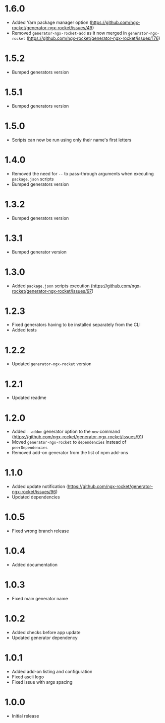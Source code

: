 # 1.6.0
- Added Yarn package manager option (https://github.com/ngx-rocket/generator-ngx-rocket/issues/49)
- Removed `generator-ngx-rocket-add` as it now merged in `generator-ngx-rocket` (https://github.com/ngx-rocket/generator-ngx-rocket/issues/176)

# 1.5.2
- Bumped generators version

# 1.5.1
- Bumped generators version

# 1.5.0
- Scripts can now be run using only their name's first letters

# 1.4.0
- Removed the need for `--` to pass-through arguments when executing `package.json` scripts
- Bumped generators version

# 1.3.2
- Bumped generators version

# 1.3.1
- Bumped generator version

# 1.3.0
- Added `package.json` scripts execution (https://github.com/ngx-rocket/generator-ngx-rocket/issues/97)

# 1.2.3
- Fixed generators having to be installed separately from the CLI
- Added tests

# 1.2.2
- Updated `generator-ngx-rocket` version 

# 1.2.1
- Updated readme

# 1.2.0
- Added `--addon` generator option to the `new` command (https://github.com/ngx-rocket/generator-ngx-rocket/issues/91)
- Moved `generator-ngx-rocket` to `dependencies` instead of `peerDependencies`
- Removed add-on generator from the list of npm add-ons

# 1.1.0
- Added update notification (https://github.com/ngx-rocket/generator-ngx-rocket/issues/96)
- Updated dependencies

# 1.0.5
- Fixed wrong branch release

# 1.0.4
- Added documentation

# 1.0.3
- Fixed main generator name

# 1.0.2
- Added checks before app update
- Updated generator dependency

# 1.0.1
- Added add-on listing and configuration
- Fixed ascii logo
- Fixed issue with args spacing

# 1.0.0
- Initial release